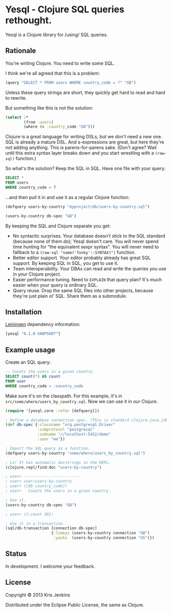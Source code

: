 # Yesql - Clojure SQL queries rethought.

Yesql is a Clojure library for /using/ SQL queries.

## Rationale

You're writing Clojure. You need to write some SQL.

I think we're all agreed that this is a problem:

``` clojure
(query "SELECT * FROM users WHERE country_code = ?" "GB")
```

Unless these query strings are short, they quickly get hard to read
and hard to rewrite.

But something like this is not the solution:

``` clojure
(select :*
        (from :users)
        (where (= :country_code "GB")))
```

Clojure is a great language for writing DSLs, but we don't need a new
one. SQL is already a mature DSL.  And s-expressions are great, but
here they're not adding anything. This is parens-for-parens sake.
(Don't agree? Wait until this extra syntax layer breaks down and you
start wrestling with a `(raw-sql)` function.)

So what's the solution? Keep the SQL in SQL. Have one file with your
query:

``` sql
SELECT *
FROM users
WHERE country_code = ?
```

...and then pull it in and use it as a regular Clojure function:

``` clojure
(defquery users-by-country "myproject/db/users-by-country.sql")

(users-by-country db-spec "GB")
```

By keeping the SQL and Clojure separate you get:

- No syntactic surprises. Your database doesn't stick to the SQL
  standard (because none of them do); Yesql doesn't care. You will
  never spend time hunting for "the equivalent sexpr syntax". You will
  never need to fallback to a `(raw-sql "some('funky'::SYNTAX)")` function.
- Better editor support. Your editor probably already has great SQL
  support. By keeping SQL in SQL, you get to use it.
- Team interoperability. Your DBAs can read and write the queries you
  use in your Clojure project.
- Easier performance tuning. Need to `EXPLAIN` that query plan? It's
  much easier when your query is ordinary SQL.
- Query reuse. Drop the same SQL files into other projects, because
  they're just plain ol' SQL. Share them as a submodule.

## Installation

[Leiningen](https://github.com/technomancy/leiningen) dependency information:

``` clojure
[yesql "0.1.0-SNAPSHOT"]
```

## Example usage

Create an SQL query:

```sql
-- Counts the users in a given country.
SELECT count(*) AS count
FROM user
WHERE country_code = :country_code
```

Make sure it's on the classpath. For this example, it's in
`src/some/where/users_by_country.sql`. Now we can use it in our
Clojure.

```clojure
(require '[yesql.core :refer [defquery]])

; Define a database connection spec. (This is standard clojure.java.jdbc.)
(def db-spec {:classname "org.postgresql.Driver"
              :subprotocol "postgresql"
              :subname "//localhost:5432/demo"
              :user "me"})

; Import the SQL query as a function.
(defquery users-by-country "some/where/users_by_country.sql")

; Lo! It has automatic docstrings in the REPL:
(clojure.repl/find-doc "users-by-country")

; user> -------------------------
; user> user/users-by-country
; user> ([db country_code])
; user>   Counts the users in a given country.

; Use it.
(users-by-country db-spec "GB")

; user> ({:count 58})

; Use it in a transaction.
(sql/db-transaction [connection db-spec]
                    {:limeys (users-by-country connection "GB") 
                     :yanks  (users-by-country connection "US")})
```

## Status

In development. I welcome your feedback.

## License

Copyright © 2013 Kris Jenkins

Distributed under the Eclipse Public License, the same as Clojure.

